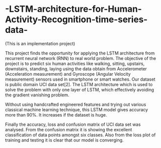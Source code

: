 # -LSTM-architecture-for-Human-Activity-Recognition-time-series-data-

(This is an implementation project)

This project finds the opportunity for applying the LSTM architecture from recurrent neural network (RNN) to real world problem. The objective of the project is to predict six human activities like walking, sitting, upstairs, downstairs, standing, laying using the data obtain from Accelerometer (Acceleration measurement) and Gyroscope (Angular Velocity measurement) sensors used in smartphone or smart watches. Our dataset is public domain UCI data set[2]. The LSTM architecture which is used to solve the problem with only one layer of LSTM, which effectively avoiding the gradient vanishing problem.  

Without using handcrafted engineered features and trying out various classical machine learning technique, this LSTM model gives accuracy more than 90%. It increases if the dataset is huge. 

Finally the accuracy, loss and confusion matrix of UCI data set was analysed. From the confusion matrix it is showing the excellent classification of data points amongst six classes. Also from the loss plot of training and testing it is clear that our model is converging.
